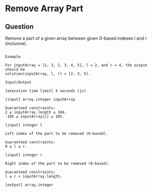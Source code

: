 # Remove Array Part

## Question

Remove a part of a given array between given 0-based indexes l and r (inclusive).


```

Example

For inputArray = [2, 3, 2, 3, 4, 5], l = 2, and r = 4, the output should be
solution(inputArray, l, r) = [2, 3, 5].

Input/Output

[execution time limit] 4 seconds (js)

[input] array.integer inputArray

Guaranteed constraints:
2 ≤ inputArray.length ≤ 104,
-105 ≤ inputArray[i] ≤ 105.

[input] integer l

Left index of the part to be removed (0-based).

Guaranteed constraints:
0 ≤ l ≤ r.

[input] integer r

Right index of the part to be removed (0-based).

Guaranteed constraints:
l ≤ r < inputArray.length.

[output] array.integer
```

